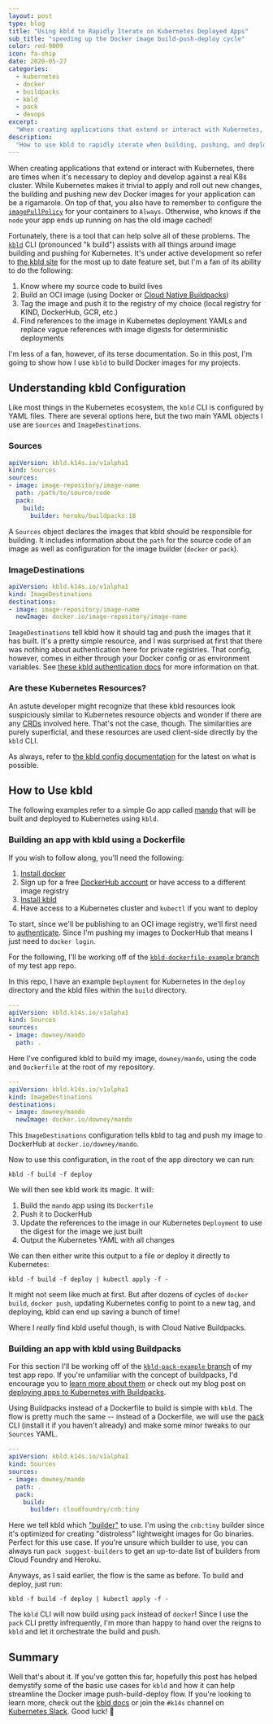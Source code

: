 ```yaml
---
layout: post
type: blog
title: "Using kbld to Rapidly Iterate on Kubernetes Deployed Apps"
sub_title: "speeding up the Docker image build-push-deploy cycle"
color: red-9009
icon: fa-ship
date: 2020-05-27
categories:
  - kubernetes
  - docker
  - buildpacks
  - kbld
  - pack
  - devops
excerpt:
  "When creating applications that extend or interact with Kubernetes, there are times when it's necessary to deploy and develop against a real K8s cluster. While Kubernetes makes it trivial to apply and roll out new changes, the building and pushing new dev Docker images for your application can be a rigamarole. On top of that, you also have to remember to configure the imagePullPolicyfor your containers to Always. Fortunately, there is a tool that can help solve all of these problems: kbld. The kbld CLI (pronounced \"k build\") assists with all things around image building and pushing for Kubernetes."
description:
  "How to use kbld to rapidly iterate when building, pushing, and deploying Docker images to Kubernetes"
---
```


When creating applications that extend or interact with Kubernetes, there are times when it's necessary to deploy and develop against a real K8s cluster. While Kubernetes makes it trivial to apply and roll out new changes, the building and pushing new dev Docker images for your application can be a rigamarole. On top of that, you also have to remember to configure the [`imagePullPolicy`](https://kubernetes.io/docs/concepts/containers/images/#updating-images) for your containers to `Always`. Otherwise, who knows if the `node` your app ends up running on has the old image cached!

Fortunately, there is a tool that can help solve all of these problems. The [`kbld`](https://get-kbld.io/) CLI (pronounced "k build") assists with all things around image building and pushing for Kubernetes. It's under active development so refer to [the kbld site](https://get-kbld.io/) for the most up to date feature set, but I'm a fan of its ability to do the following:

1. Know where my source code to build lives
2. Build an OCI image (using Docker or [Cloud Native Buildpacks](https://buildpacks.io/))
3. Tag the image and push it to the registry of my choice (local registry for KIND, DockerHub, GCR, etc.)
4. Find references to the image in Kubernetes deployment YAMLs and replace vague references with image digests for deterministic deployments

I'm less of a fan, however, of its terse documentation. So in this post, I'm going to show how I use `kbld` to build Docker images for my projects.

## Understanding kbld Configuration

Like most things in the Kubernetes ecosystem, the `kbld` CLI is configured by YAML files. There are several options here, but the two main YAML objects I use are `Sources` and `ImageDestinations`.

### Sources
```yaml
apiVersion: kbld.k14s.io/v1alpha1
kind: Sources
sources:
- image: image-repository/image-name
  path: /path/to/source/code
  pack:
    build:
      builder: heroku/buildpacks:18
```


A `Sources` object declares the images that kbld should be responsible for building. It includes information about the `path` for the source code of an image as well as configuration for the image builder (`docker` or `pack`).

### ImageDestinations
```yaml
apiVersion: kbld.k14s.io/v1alpha1
kind: ImageDestinations
destinations:
- image: image-repository/image-name
  newImage: docker.io/image-repository/image-name
```

`ImageDestinations` tell kbld how it should tag and push the images that it has built. It's a pretty simple resource, and I was surprised at first that there was nothing about authentication here for private registries. That config, however, comes in either through your Docker config or as environment variables. See [these kbld authentication docs](https://github.com/k14s/kbld/blob/master/docs/auth.md) for more information on that.

### Are these Kubernetes Resources?
An astute developer might recognize that these kbld resources look suspiciously similar to Kubernetes resource objects and wonder if there are any [CRDs](https://kubernetes.io/docs/concepts/extend-kubernetes/api-extension/custom-resources/) involved here. That's not the case, though. The similarities are purely superficial, and these resources are used client-side directly by the `kbld` CLI.

As always, refer to [the kbld config documentation](https://github.com/k14s/kbld/blob/master/docs/config.md) for the latest on what is possible.

## How to Use kbld

The following examples refer to a simple Go app called [mando](https://github.com/tcdowney/mando) that will be built and deployed to Kubernetes using `kbld`.

### Building an app with kbld using a Dockerfile
If you wish to follow along, you'll need the following:
1. [Install docker](https://docs.docker.com/get-docker/)
2. Sign up for a free [DockerHub account](https://hub.docker.com/) or have access to a different image registry
3. [Install kbld](https://k14s.io/)
4. Have access to a Kubernetes cluster and `kubectl` if you want to deploy

To start, since we'll be publishing to an OCI image registry, we'll first need to [authenticate](https://github.com/k14s/kbld/blob/master/docs/auth.md). Since I'm pushing my images to DockerHub that means I just need to `docker login`.

For the following, I'll be working off of the [`kbld-dockerfile-example` branch](https://github.com/tcdowney/mando/tree/kbld-dockerfile-example) of my test app repo.

In this repo, I have an example `Deployment` for Kubernetes in the `deploy` directory and the kbld files within the `build` directory.

```yaml
---
apiVersion: kbld.k14s.io/v1alpha1
kind: Sources
sources:
- image: downey/mando
  path: .
```

Here I've configured kbld to build my image, `downey/mando`, using the code and `Dockerfile` at the root of my repository.

```yaml
---
apiVersion: kbld.k14s.io/v1alpha1
kind: ImageDestinations
destinations:
- image: downey/mando
  newImage: docker.io/downey/mando
```

This `ImageDestinations` configuration tells kbld to tag and push my image to DockerHub at `docker.io/downey/mando`.

Now to use this configuration, in the root of the app directory we can run:

```console
kbld -f build -f deploy
```

We will then see kbld work its magic. It will:
1. Build the `mando` app using its `Dockerfile`
2. Push it to DockerHub
3. Update the references to the image in our Kubernetes `Deployment` to use the digest for the image we just built
4. Output the Kubernetes YAML with all changes

We can then either write this output to a file or deploy it directly to Kubernetes:

```console
kbld -f build -f deploy | kubectl apply -f -
```

It might not seem like much at first. But after dozens of cycles of `docker build`, `docker push`, updating Kubernetes config to point to a new tag, and deploying, kbld can end up saving a bunch of time!

Where I _really_ find kbld useful though, is with Cloud Native Buildpacks.

### Building an app with kbld using Buildpacks
For this section I'll be working off of the [`kbld-pack-example` branch](https://github.com/tcdowney/mando/tree/kbld-pack-example) of my test app repo. If you're unfamiliar with the concept of buildpacks, I'd encourage you to [learn more about them](https://blog.heroku.com/buildpacks-go-cloud-native) or check out my blog post on [deploying apps to Kubernetes with Buildpacks](https://downey.io/blog/deploying-ruby-app-kubernetes-buildpack-kapp/).

Using Buildpacks instead of a Dockerfile to build is simple with `kbld`. The flow is pretty much the same -- instead of a Dockerfile, we will use the [pack](https://buildpacks.io/docs/install-pack/) CLI (install it if you haven't already) and make some minor tweaks to our `Sources` YAML.

```yaml
---
apiVersion: kbld.k14s.io/v1alpha1
kind: Sources
sources:
- image: downey/mando
  path: .
  pack:
    build:
      builder: cloudfoundry/cnb:tiny
```

Here we tell kbld which ["builder"](https://buildpacks.io/docs/concepts/components/builder/) to use. I'm using the `cnb:tiny` builder since it's optimized for creating "distroless" lightweight images for Go binaries. Perfect for this use case. If you're unsure which builder to use, you can always run `pack suggest-builders` to get an up-to-date list of builders from Cloud Foundry and Heroku.

Anyways, as I said earlier, the flow is the same as before. To build and deploy, just run:

```console
kbld -f build -f deploy | kubectl apply -f -
```

The `kbld` CLI will now build using `pack` instead of `docker`! Since I use the `pack` CLI pretty infrequently, I'm more than happy to hand over the reigns to `kbld` and let it orchestrate the build and push.

## Summary
Well that's about it. If you've gotten this far, hopefully this post has helped demystify some of the basic use cases for `kbld` and how it can help streamline the Docker image push-build-deploy flow. If you're looking to learn more, check out the [kbld docs](https://github.com/k14s/kbld/blob/master/docs/README.md) or join the `#k14s` channel on [Kubernetes Slack](https://slack.kubernetes.io/). Good luck! 🌝
